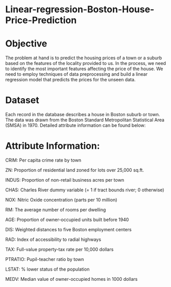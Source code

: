 # Linear-regression-Boston-House-Price-Prediction

# Objective
The problem at hand is to predict the housing prices of a town or a suburb based on the features of the locality provided to us. In the process, we need to identify the most important features affecting the price of the house. We need to employ techniques of data preprocessing and build a linear regression model that predicts the prices for the unseen data.

# Dataset
Each record in the database describes a house in Boston suburb or town. The data was drawn from the Boston Standard Metropolitan Statistical Area (SMSA) in 1970. Detailed attribute information can be found below:

# Attribute Information:

CRIM: Per capita crime rate by town

ZN: Proportion of residential land zoned for lots over 25,000 sq.ft.

INDUS: Proportion of non-retail business acres per town

CHAS: Charles River dummy variable (= 1 if tract bounds river; 0 otherwise)

NOX: Nitric Oxide concentration (parts per 10 million)

RM: The average number of rooms per dwelling

AGE: Proportion of owner-occupied units built before 1940

DIS: Weighted distances to five Boston employment centers

RAD: Index of accessibility to radial highways

TAX: Full-value property-tax rate per 10,000 dollars

PTRATIO: Pupil-teacher ratio by town

LSTAT: % lower status of the population

MEDV: Median value of owner-occupied homes in 1000 dollars
